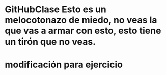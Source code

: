 # GitHubClase Esto es un melocotonazo de miedo, no veas la que vas a armar con esto, esto tiene un tirón que no veas.


# modificación para ejercicio